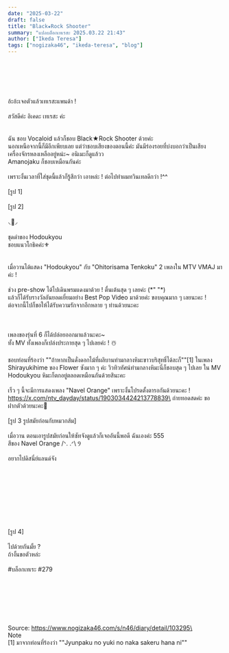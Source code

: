 ```yaml
---
date: "2025-03-22"
draft: false
title: "Black★Rock Shooter"
summary: "แปลบล็อกเทเรสะ 2025.03.22 21:43"
author: ["Ikeda Teresa"]
tags: ["nogizaka46", "ikeda-teresa", "blog"]
---
```


\
\
\
\
\
อ้ะอ้ะเจอตัวแล้วเทเรสะแพนด้า !\
\
สวัสดีค่ะ อิเคดะ เทเรสะ ค่ะ\
\
\
ฉัน ชอบ Vocaloid แล้วก็ชอบ Black★Rock Shooter ด้วยค่ะ\
นอกเหนือจากนี้ก็มีอีกเพียบเลย แต่ว่าชอบเสียงของตอนนี้ค่ะ มันมีร่องรอยที่บ่งบอกว่าเป็นเสียงเครื่องจักรหลงเหลืออยู่หน่ะ~ อนิเมะก็ดูแล้วว\
Amanojaku ก็ชอบเหมือนกันค่ะ\
\
เพราะงั้นเวลาที่ใส่ชุดนี้แล้วก็รู้สึกว่า เอาหล่ะ ! ต่อไปทำผมทวินเทลดีกว่า !^^\
\
[รูป 1]\
\
[รูป 2]\
\
⸜🖤⸝\
\
ชุดดำของ Hodoukyou\
ชอบแนวโกธิคค่ะ⚜️\
\
\
เมื่อวานได้แสดง "Hodoukyou" กับ "Ohitorisama Tenkoku" 2 เพลงใน MTV VMAJ มาค่ะ !\
\
ช่วง pre-show ได้ไปเดินพรมแดงมาด้วย ! ตื่นเต้นสุด ๆ เลยค่ะ (\*\" \"\*)\
แล้วก็ได้รับรางวัลอันยอดเยี่ยมอย่าง Best Pop Video มาด้วยค่ะ ขอบคุณมาก ๆ เลยนะคะ !\
ต่อจากนี้ไปก็ขอให้ได้รับความรักจากอีกหลาย ๆ ท่านด้วยนะคะ\
\
\
\
เพลงของรุ่นที่ 6 ก็ได้ปล่อยออกมาแล้วนะคะ~\
ทั้ง MV ทั้งเพลงก็เปล่งประกายสุด ๆ ไปเลยค่ะ ! ☃️\
\
ชอบท่อนที่ร้องว่า ""ถ้าหากเป็นดั่งดอกไม้ที่ผลิบานท่ามกลางหิมะขาวบริสุทธิ์ได้ละก็""[1] ในเพลง Shirayukihime ของ Flower ซังมาก ๆ ค่ะ วิวทิวทัศน์ท่ามกลางหิมะนี่ก็ชอบสุด ๆ ไปเลย ใน MV Hodoukyou หิมะก็ตกอยู่ตลอดเหมือนกันด้วยสินะคะ
\
\
เร็ว ๆ นี้จะมีการแสดงเพลง "Navel Orange" เพราะงั้นโปรดตั้งตารอกันด้วยนะคะ !
https://x.com/ntv_dayday/status/1903034424213778839\
ถ่ายทอดสดค่ะ ขอฝากตัวด้วยนะคะ🍊\
\
[รูป 3 รูปสมัยก่อนกับหมวกส้ม]\
\
เมื่อวาน ตอนเอารูปสมัยก่อนให้ซัทจังดูแล้วก็เจออันนี้พอดี ฉันเองค่ะ 555\
สีของ Navel Orange /ᐠ. .ᐟ\ Ⳋ\
\
อยากไปดิสนี่ย์แลนด์จัง\
\
\
\
\
\
\
\
\
\
[รูป 4]\
\
ไปด้วยกันมั้ย ?\
ถ้างั้นขอตัวหล่ะ\
\
#บล็อกเทเระ #279\
\
\
\
\
\
\
\
Source: https://www.nogizaka46.com/s/n46/diary/detail/103295\
\
Note\
[1] มาจากท่อนที่ร้องว่า ""Jyunpaku no yuki no naka sakeru hana ni""
